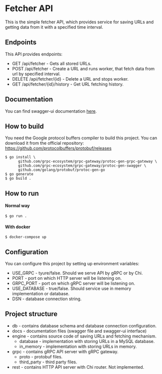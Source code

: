 # Fetcher API

This is the simple fetcher API, which provides service for saving URLs and getting data from it with a specified time interval.

## Endpoints

This API provides endpoints:
- GET /api/fetcher - Gets all stored URLs.
- POST /api/fetcher - Create a URL and runs worker, that fetch data from url by specified interval.
- DELETE /api/fetcher/{id} - Delete a URL and stops worker.
- GET /api/fetcher/{id}/history - Get URL fetching history.

## Documentation
You can find swagger-ui documentation [here](https://mrucznik.github.io/U3p5bW9uLUdhamRh).

## How to build
You need the Google protocol buffers compiler to build this project. You can download it from the official repository: https://github.com/protocolbuffers/protobuf/releases 
```
$ go install \
      github.com/grpc-ecosystem/grpc-gateway/protoc-gen-grpc-gateway \
      github.com/grpc-ecosystem/grpc-gateway/protoc-gen-swagger \
      github.com/golang/protobuf/protoc-gen-go
$ go generate
$ go build .
```

## How to run

#### Normal way
```
$ go run .
```
#### With docker
```
$ docker-compose up
```

## Configuration

You can configure this project by setting up environment variables:
- USE_GRPC - tyure/false. Should we serve API by gRPC or by Chi.
- PORT - port on which HTTP server will be listening on.
- GRPC_PORT - port on which gRPC server will be listening on.
- USE_DATABASE - true/false. Should service use in memory implementation or database.
- DSN - database connection string.

## Project structure

- db - contains database schema and database connection configuration.
- docs - documentation files (swagger file and swagger-ui interface)
- engine - contains source code of saving URLs and fetching mechanism.
    - database - implementation with storing URLs in a MySQL database.
    - in_memory - implementation with storing URLs in memory.
- grpc - contains gRPC API server with gRPC gateway.
    - proto - protobuf files.
    - third_party - third party files.
- rest - contains HTTP API server with Chi router. Not implemented.
